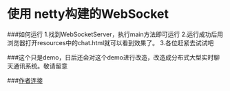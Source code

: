 使用 netty构建的WebSocket
=============================

###如何运行
    1.找到WebSocketServer，执行main方法即可运行
    2.运行成功后用浏览器打开resources中的chat.html就可以看到效果了。
    3.各位赶紧去试试吧



###这个只是demo，日后还会对这个demo进行改造，改造成分布式大型实时聊天通讯系统。敬请留意

###[作者连接](http://blog.ubbcc.com)<br />
